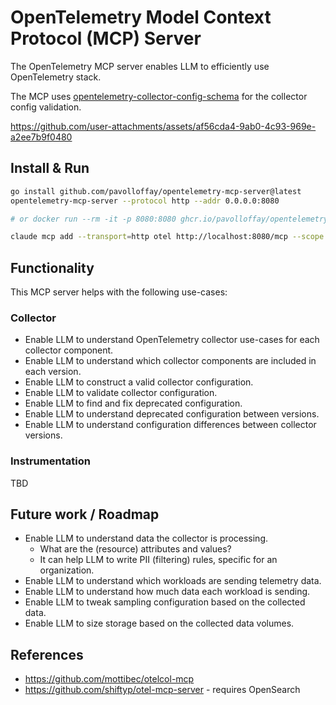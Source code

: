 # OpenTelemetry Model Context Protocol (MCP) Server

The OpenTelemetry MCP server enables LLM to efficiently use OpenTelemetry stack.

The MCP uses [opentelemetry-collector-config-schema](https://github.com/pavolloffay/opentelemetry-collector-config-schema/tree/main) for the collector config validation.


https://github.com/user-attachments/assets/af56cda4-9ab0-4c93-969e-a2ee7b9f0480


## Install & Run

```bash
go install github.com/pavolloffay/opentelemetry-mcp-server@latest
opentelemetry-mcp-server --protocol http --addr 0.0.0.0:8080

# or docker run --rm -it -p 8080:8080 ghcr.io/pavolloffay/opentelemetry-mcp-server:latest --protocol http --addr 0.0.0.0:8080 

claude mcp add --transport=http otel http://localhost:8080/mcp --scope user
```

## Functionality

This MCP server helps with the following use-cases:

### Collector

* Enable LLM to understand OpenTelemetry collector use-cases for each collector component.
* Enable LLM to understand which collector components are included in each version.
* Enable LLM to construct a valid collector configuration.
* Enable LLM to validate collector configuration.
* Enable LLM to find and fix deprecated configuration.
* Enable LLM to understand deprecated configuration between versions.
* Enable LLM to understand configuration differences between collector versions.

### Instrumentation

TBD

## Future work / Roadmap

* Enable LLM to understand data the collector is processing. 
  * What are the (resource) attributes and values?
  * It can help LLM to write PII (filtering) rules, specific for an organization.
* Enable LLM to understand which workloads are sending telemetry data.
* Enable LLM to understand how much data each workload is sending.
* Enable LLM to tweak sampling configuration based on the collected data.
* Enable LLM to size storage based on the collected data volumes.

## References

* https://github.com/mottibec/otelcol-mcp
* https://github.com/shiftyp/otel-mcp-server - requires OpenSearch
